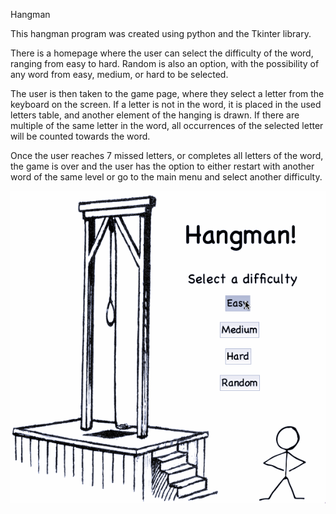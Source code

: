 Hangman

This hangman program was created using python and the Tkinter library. 

There is a homepage where the user can select the difficulty of the word, ranging from easy to hard. Random is also an option, with the possibility of any word from easy, medium, or hard to be selected. 

The user is then taken to the game page, where they select a letter from the keyboard on the screen. If a letter is not in the word, it is placed in the used letters table, and another element of the hanging is drawn. If there are multiple of the same letter in the word, all occurrences of the selected letter will be counted towards the word. 

Once the user reaches 7 missed letters, or completes all letters of the word, the game is over and the user has the option to either restart with another word of the same level or go to the main menu and select another difficulty. 

![](hangman.gif)

